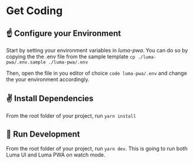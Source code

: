 # Get Coding

## ☝️ Configure your Environment

Start by setting your environment variables in _luma-pwa_. You can do so by copying the the .env file from the sample template `cp ./luma-pwa/.env.sample ./luma-pwa/.env`

Then, open the file in you editor of choice `code luma-pwa/.env` and change the your environment accordingly.

## ✌️ Install Dependencies

From the root folder of your project, run `yarn install`

## 🤙 Run Development

From the root folder of your project, run `yarn dev`. This is going to run both Luma UI and Luma PWA on watch mode.
